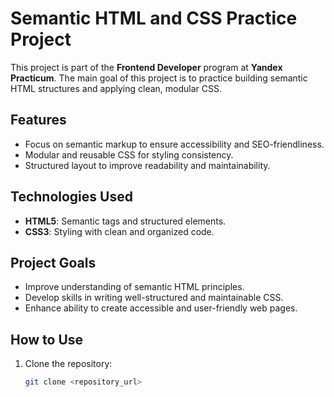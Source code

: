 # Semantic HTML and CSS Practice Project

This project is part of the **Frontend Developer** program at **Yandex Practicum**. The main goal of this project is to practice building semantic HTML structures and applying clean, modular CSS.

## Features

- Focus on semantic markup to ensure accessibility and SEO-friendliness.
- Modular and reusable CSS for styling consistency.
- Structured layout to improve readability and maintainability.

## Technologies Used

- **HTML5**: Semantic tags and structured elements.
- **CSS3**: Styling with clean and organized code.

## Project Goals

- Improve understanding of semantic HTML principles.
- Develop skills in writing well-structured and maintainable CSS.
- Enhance ability to create accessible and user-friendly web pages.

## How to Use

1. Clone the repository:
   ```bash
   git clone <repository_url>

